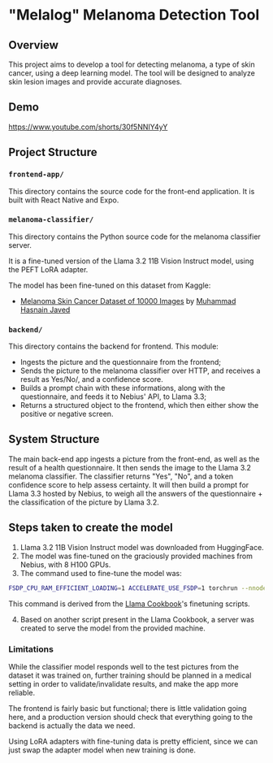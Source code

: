 # "Melalog" Melanoma Detection Tool

## Overview

This project aims to develop a tool for detecting melanoma, a type of skin cancer, using a deep learning model. The tool will be designed to analyze skin lesion images and provide accurate diagnoses.

## Demo

https://www.youtube.com/shorts/30f5NNIY4yY

## Project Structure

### `frontend-app/`

This directory contains the source code for the front-end application. It is built with React Native and Expo.

### `melanoma-classifier/`

This directory contains the Python source code for the melanoma classifier server.

It is a fine-tuned version of the Llama 3.2 11B Vision Instruct model, using the PEFT LoRA adapter.

The model has been fine-tuned on this dataset from Kaggle:

- [Melanoma Skin Cancer Dataset of 10000 Images](https://www.kaggle.com/datasets/hasnainjaved/melanoma-skin-cancer-dataset-of-10000-images) by [Muhammad Hasnain Javed](https://www.kaggle.com/hasnainjaved)

### `backend/`

This directory contains the backend for frontend. This module:

- Ingests the picture and the questionnaire from the frontend;
- Sends the picture to the melanoma classifier over HTTP, and receives a result as Yes/No/<other text>, and a confidence score.
- Builds a prompt chain with these informations, along with the questionnaire, and feeds it to Nebius' API, to Llama 3.3;
- Returns a structured object to the frontend, which then either show the positive or negative screen.

## System Structure
The main back-end app ingests a picture from the front-end, as well as the result of a health questionnaire. It then sends the image to the Llama 3.2 melanoma classifier. The classifier returns "Yes", "No", and a token confidence score to help assess certainty. It will then build a prompt for Llama 3.3 hosted by Nebius, to weigh all the answers of the questionnaire + the classification of the picture by Llama 3.2.

## Steps taken to create the model

1. Llama 3.2 11B Vision Instruct model was downloaded from HuggingFace.
2. The model was fine-tuned on the graciously provided machines from Nebius, with 8 H100 GPUs.
3. The command used to fine-tune the model was:

```bash
FSDP_CPU_RAM_EFFICIENT_LOADING=1 ACCELERATE_USE_FSDP=1 torchrun --nnodes 1 --nproc_per_node 8 finetuning/finetuning.py --enable_fsdp --lr 1e-5  --num_epochs 5 --batch_size_training 1 --model_name meta-llama/Llama-3.2-11B-Vision-Instruct --dist_checkpoint_root_folder ./finetuned_model --dist_checkpoint_folder fine-tuned  --use_fast_kernels --dataset "custom_dataset" --custom_dataset.test_split "test" --custom_dataset.file "finetuning/datasets/ocrvqa_dataset.py"  --run_validation True --batching_strategy padding
```
 This command is derived from the [Llama Cookbook](https://github.com/meta-llama/llama-cookbook/blob/main/getting-started/finetuning/finetune_vision_model.md)'s finetuning scripts.

 4. Based on another script present in the Llama Cookbook, a server was created to serve the model from the provided machine.


### Limitations
While the classifier model responds well to the test pictures from the dataset it was trained on, further training should be planned in a medical setting in order to validate/invalidate results, and make the app more reliable.

The frontend is fairly basic but functional; there is little validation going here, and a production version should check that everything going to the backend is actually the data we need.

Using LoRA adapters with fine-tuning data is pretty efficient, since we can just swap the adapter model when new training is done.